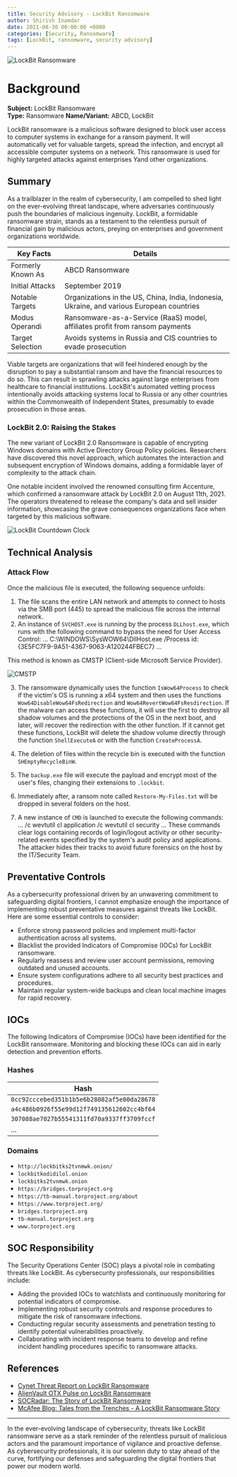 ```yaml
---
title: Security Advisory - LockBit Ransomware
author: Shirish Inamdar
date: 2021-08-30 00:00:00 +0800
categories: [Security, Ransomware]
tags: [LockBit, ransomware, security advisory]
---
```


![LockBit Ransomware](https://digitalrecovery.com/wp-content/uploads/2024/02/Lockbit.webp)

# Background

**Subject:** LockBit Ransomware  
**Type:** Ransomware
**Name/Variant:** ABCD, LockBit

LockBit ransomware is a malicious software designed to block user access to computer systems in exchange for a ransom payment. It will automatically vet for valuable targets, spread the infection, and encrypt all accessible computer systems on a network. This ransomware is used for highly targeted attacks against enterprises Yand other organizations.

## Summary

As a trailblazer in the realm of cybersecurity, I am compelled to shed light on the ever-evolving threat landscape, where adversaries continuously push the boundaries of malicious ingenuity. LockBit, a formidable ransomware strain, stands as a testament to the relentless pursuit of financial gain by malicious actors, preying on enterprises and government organizations worldwide.

| Key Facts         | Details                                                                                   |
| ----------------- | ----------------------------------------------------------------------------------------- |
| Formerly Known As | ABCD Ransomware                                                                           |
| Initial Attacks   | September 2019                                                                            |
| Notable Targets   | Organizations in the US, China, India, Indonesia, Ukraine, and various European countries |
| Modus Operandi    | Ransomware-as-a-Service (RaaS) model, affiliates profit from ransom payments              |
| Target Selection  | Avoids systems in Russia and CIS countries to evade prosecution                           |

Viable targets are organizations that will feel hindered enough by the disruption to pay a substantial ransom and have the financial resources to do so. This can result in sprawling attacks against large enterprises from healthcare to financial institutions. LockBit's automated vetting process intentionally avoids attacking systems local to Russia or any other countries within the Commonwealth of Independent States, presumably to evade prosecution in those areas.

### LockBit 2.0: Raising the Stakes



The new variant of LockBit 2.0 Ransomware is capable of encrypting Windows domains with Active Directory Group Policy policies. Researchers have discovered this novel approach, which automates the interaction and subsequent encryption of Windows domains, adding a formidable layer of complexity to the attack chain.

One notable incident involved the renowned consulting firm Accenture, which confirmed a ransomware attack by LockBit 2.0 on August 11th, 2021. The operators threatened to release the company's data and sell insider information, showcasing the grave consequences organizations face when targeted by this malicious software.

![LockBit Countdown Clock](https://www.google.com/url?sa=i&url=https%3A%2F%2Fwww.cybereason.com%2Fblog%2Faccenture-responds-following-lockbit-ransomware-attack&psig=AOvVaw0zwtlA4zNVJcvFaz8daM_q&ust=1713849308445000&source=images&cd=vfe&opi=89978449&ved=0CBIQjRxqFwoTCLiioauI1YUDFQAAAAAdAAAAABAh)

## Technical Analysis

### Attack Flow

Once the malicious file is executed, the following sequence unfolds:

1. The file scans the entire LAN network and attempts to connect to hosts via the SMB port (445) to spread the malicious file across the internal network.
2. An instance of `SVCHOST.exe` is running by the process `DLLhost.exe`, which runs with the following command to bypass the need for User Access Control:
   ...
   C:\WINDOWS\SysWOW64\DllHost.exe /Process id: {3E5FC7F9-9A51-4367-9063-A120244FBEC7}
   ...

This method is known as CMSTP (Client-side Microsoft Service Provider).

![CMSTP](https://www.cynet.com/wp-content/uploads/2022/04/word-image-5-5.png)

3. The ransomware dynamically uses the function `IsWow64Process` to check if the victim's OS is running a x64 system and then uses the functions `Wow64DisableWow64FsRedirection` and `Wow64RevertWow64FsResdirection`. If the malware can access these functions, it will use the first to destroy all shadow volumes and the protections of the OS in the next boot, and later, will recover the redirection with the other function. If it cannot get these functions, LockBit will delete the shadow volume directly through the function `ShellExecuteA` or with the function `CreateProcessA`.

4. The deletion of files within the recycle bin is executed with the function `SHEmptyRecycleBinW`.

5. The `backup.exe` file will execute the payload and encrypt most of the user's files, changing their extensions to `.lockbit`.

6. Immediately after, a ransom note called `Restore-My-Files.txt` will be dropped in several folders on the host.

7. A new instance of `CMD` is launched to execute the following commands:
...
/c wevtutil cl application
/c wevtutil cl security
...
These commands clear logs containing records of login/logout activity or other security-related events specified by the system's audit policy and applications. The attacker hides their tracks to avoid future forensics on the host by the IT/Security Team.

## Preventative Controls

As a cybersecurity professional driven by an unwavering commitment to safeguarding digital frontiers, I cannot emphasize enough the importance of implementing robust preventative measures against threats like LockBit. Here are some essential controls to consider:

- Enforce strong password policies and implement multi-factor authentication across all systems.
- Blacklist the provided Indicators of Compromise (IOCs) for LockBit ransomware.
- Regularly reassess and review user account permissions, removing outdated and unused accounts.
- Ensure system configurations adhere to all security best practices and procedures.
- Maintain regular system-wide backups and clean local machine images for rapid recovery.

## IOCs

The following Indicators of Compromise (IOCs) have been identified for the LockBit ransomware. Monitoring and blocking these IOCs can aid in early detection and prevention efforts.

### Hashes

| Hash                                       |
| ------------------------------------------ |
| `0cc92cccebed351b1b5e6b28082af5e00da28678` |
| `a4c486b0926f55e99d12f749135612602cc4bf64` |
| `307088ae7027b55541311fd70a9337ff3709fccf` |
| ...                                        |

### Domains

- `http://lockbitks2tvnmwk.onion/`
- `lockbitkodidilol.onion`
- `lockbitks2tvnmwk.onion`
- `https://bridges.torproject.org`
- `https://tb-manual.torproject.org/about`
- `https://www.torproject.org/`
- `bridges.torproject.org`
- `tb-manual.torproject.org`
- `www.torproject.org`

## SOC Responsibility

The Security Operations Center (SOC) plays a pivotal role in combating threats like LockBit. As cybersecurity professionals, our responsibilities include:

- Adding the provided IOCs to watchlists and continuously monitoring for potential indicators of compromise.
- Implementing robust security controls and response procedures to mitigate the risk of ransomware infections.
- Conducting regular security assessments and penetration testing to identify potential vulnerabilities proactively.
- Collaborating with incident response teams to develop and refine incident handling procedures specific to ransomware attacks.

## References

- [Cynet Threat Report on LockBit Ransomware](https://www.cynet.com/blog/threat-report-lockbit-ransomware/)
- [AlienVault OTX Pulse on LockBit Ransomware](https://otx.alienvault.com/pulse/5ea6f485a4964cdf88019bd4)
- [SOCRadar: The Story of LockBit Ransomware](https://socradar.io/the-story-of-lockbit-ransomware/)
- [McAfee Blog: Tales from the Trenches - A LockBit Ransomware Story](https://www.mcafee.com/blogs/other-blogs/mcafee-labs/tales-from-the-trenches-a-lockbit-ransomware-story/)

---

In the ever-evolving landscape of cybersecurity, threats like LockBit ransomware serve as a stark reminder of the relentless pursuit of malicious actors and the paramount importance of vigilance and proactive defense. As cybersecurity professionals, it is our solemn duty to stay ahead of the curve, fortifying our defenses and safeguarding the digital frontiers that power our modern world. 